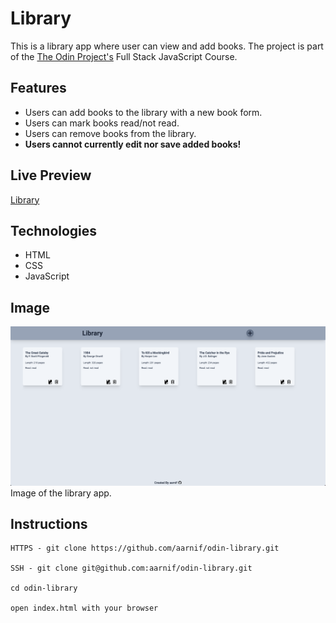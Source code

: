 # Library

This is a library app where user can view and add books. The project is part of the [The Odin Project's](https://www.theodinproject.com/) Full Stack JavaScript Course.

## Features

- Users can add books to the library with a new book form.
- Users can mark books read/not read.
- Users can remove books from the library.
- **Users cannot currently edit nor save added books!**

## Live Preview

[Library](https://aarnif.github.io/odin-library/)

## Technologies

- HTML
- CSS
- JavaScript

## Image

![Index Page](assets/images/page.png)
Image of the library app.

## Instructions

```
HTTPS - git clone https://github.com/aarnif/odin-library.git

SSH - git clone git@github.com:aarnif/odin-library.git

cd odin-library

open index.html with your browser
```
